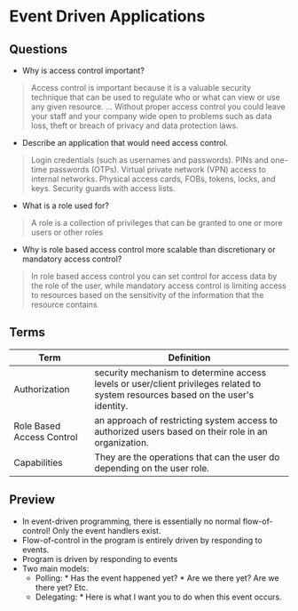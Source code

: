 # Event Driven Applications

## Questions

- Why is access control important?


>Access control is important because it is a valuable security technique that can be used to regulate who or what can view or use any given resource. ... Without proper access control you could leave your staff and your company wide open to problems such as data loss, theft or breach of privacy and data protection laws.



- Describe an application that would need access control.


>Login credentials (such as usernames and passwords).
PINs and one-time passwords (OTPs).
Virtual private network (VPN) access to internal networks.
Physical access cards, FOBs, tokens, locks, and keys.
Security guards with access lists.


- What is a role used for?


>A role is a collection of privileges that can be granted to one or more users or other roles



- Why is role based access control more scalable than discretionary or mandatory access control?

>In role based access control you can set control for access data by the role of the user, while mandatory access control is limiting access to resources based on the sensitivity of the information that the resource contains





## Terms


**Term** | **Definition**
------------ | -------------
 Authorization | security mechanism to determine access levels or user/client privileges related to system resources based on the user's identity.
 Role Based Access Control | an approach of restricting system access to authorized users based on their role in an organization.
 Capabilities | They are the operations that can the user do depending on the user role.


## Preview 

- In event-driven programming, there is essentially no normal flow-of-control! Only the event handlers exist.
- Flow-of-control in the program is entirely driven by responding to events.
- Program is driven by responding to events
- Two main models:
    * Polling:
                    * Has the event happened yet?
                    * Are we there yet? Are we there yet? Etc.
     * Delegating:
                           * Here is what I want you to do when this event occurs.